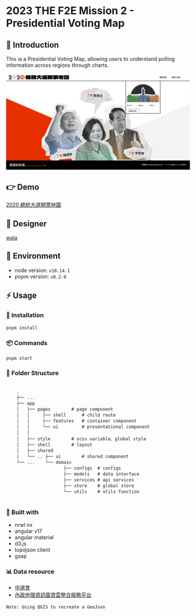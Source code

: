 # 2023 THE F2E Mission 2 - Presidential Voting Map

## 📙 Introduction

This ia a Presidential Voting Map, allowing users to understand polling information across regions through charts.

![image](./src/assets/img/cover.png)

## 👉 Demo

[2020 總統大選開票地圖](https://president-invoice.vercel.app/)

## 🎨 Designer

[wala](https://2023.thef2e.com/users/12061579704049918951)

## 🔧 Environment

- node version: `v18.14.1`
- pnpm version: `v8.2.0`

## ⚡ Usage

### 🔌 Installation

```
pnpm install
```

### 📦 Commands

```
pnpm start
```

### 📁 Folder Structure

```

    .
    ├── ...
    ├── app
    │   ├── pages        # page component
    │   │     ├── shell      # child route
    │   │     ├── features   # container component
    │   │     └── ui         # presentational component
    │   │
    │   ├── style        # scss variable、global style
    │   ├── shell        # layout
    │   ├── shared
    |   └── .. ├── ui        # shared component
    └── ...    └── domain
                      ├── configs  # configs
                      ├── models   # data interface
                      ├── services # api services
                      ├── store    # global store
                      └── utils    # utils function


```

### 🔩 Built with

- nrwl nx
- angular v17
- angular material
- d3.js
- topojson client
- gsap

### 📊 Data resource

- [中選會](https://db.cec.gov.tw/ElecTable/Election?type=President)
- [內政地理資訊圖資雲整合服務平台](https://www.tgos.tw/tgos/NgdaMap)

`Note: Using QGIS to recreate a GeoJson`
